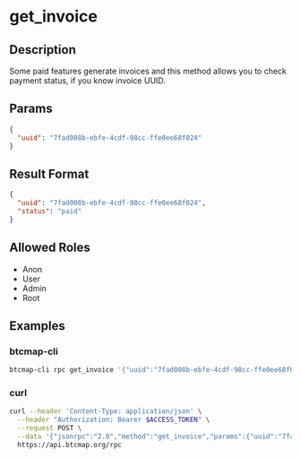 # get_invoice

## Description

Some paid features generate invoices and this method allows you to check payment status, if you know invoice UUID.

## Params

```json
{
  "uuid": "7fad008b-ebfe-4cdf-98cc-ffe0ee68f024"
}
```

## Result Format

```json
{
  "uuid": "7fad008b-ebfe-4cdf-98cc-ffe0ee68f024",
  "status": "paid"
}
```

## Allowed Roles

- Anon
- User
- Admin
- Root

## Examples

### btcmap-cli

```bash
btcmap-cli rpc get_invoice '{"uuid":"7fad008b-ebfe-4cdf-98cc-ffe0ee68f024"}'
```

### curl

```bash
curl --header 'Content-Type: application/json' \
  --header "Authorization: Bearer $ACCESS_TOKEN" \
  --request POST \
  --data '{"jsonrpc":"2.0","method":"get_invoice","params":{"uuid":"7fad008b-ebfe-4cdf-98cc-ffe0ee68f024"},"id":1}' \
  https://api.btcmap.org/rpc
```